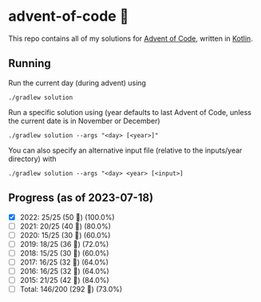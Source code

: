 # advent-of-code 🎄
This repo contains all of my solutions for [Advent of Code](https://adventofcode.com/), written in [Kotlin](https://kotlinlang.org).

## Running
Run the current day (during advent) using
```shell
./gradlew solution
```
Run a specific solution using (year defaults to last Advent of Code, unless the current date is in November or December)
```shell
./gradlew solution --args "<day> [<year>]"
```
You can also specify an alternative input file (relative to the inputs/year directory) with
```shell
./gradlew solution --args "<day> <year> [<input>]
```

## Progress (as of 2023-07-18)
- [x] 2022: 25/25 (50 🌟) (100.0%)
- [ ] 2021: 20/25 (40 🌟) (80.0%)
- [ ] 2020: 15/25 (30 🌟) (60.0%)
- [ ] 2019: 18/25 (36 🌟) (72.0%)
- [ ] 2018: 15/25 (30 🌟) (60.0%)
- [ ] 2017: 16/25 (32 🌟) (64.0%)
- [ ] 2016: 16/25 (32 🌟) (64.0%)
- [ ] 2015: 21/25 (42 🌟) (84.0%)
- [ ] Total: 146/200 (292 🌟) (73.0%)